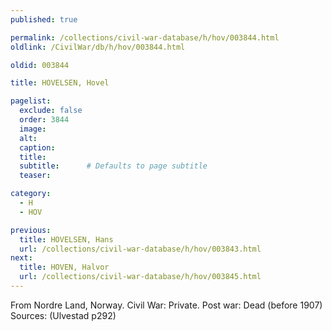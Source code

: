 ```yaml
---
published: true

permalink: /collections/civil-war-database/h/hov/003844.html
oldlink: /CivilWar/db/h/hov/003844.html

oldid: 003844

title: HOVELSEN, Hovel

pagelist:
  exclude: false
  order: 3844
  image: 
  alt:
  caption:
  title:
  subtitle:      # Defaults to page subtitle
  teaser:

category: 
  - H 
  - HOV

previous:
  title: HOVELSEN, Hans
  url: /collections/civil-war-database/h/hov/003843.html  
next:
  title: HOVEN, Halvor
  url: /collections/civil-war-database/h/hov/003845.html   
---
```

From Nordre Land, Norway. Civil War: Private. Post war: Dead (before 1907) Sources: (Ulvestad p292)